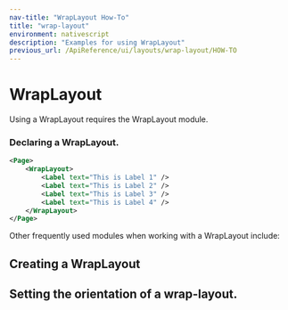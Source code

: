 ```yaml
---
nav-title: "WrapLayout How-To"
title: "wrap-layout"
environment: nativescript
description: "Examples for using WrapLayout"
previous_url: /ApiReference/ui/layouts/wrap-layout/HOW-TO
---
```

# WrapLayout
Using a WrapLayout requires the WrapLayout module.
<snippet id='wrap-layout-require'/>

### Declaring a WrapLayout.
``` XML
<Page>
    <WrapLayout>
        <Label text="This is Label 1" />
        <Label text="This is Label 2" />
        <Label text="This is Label 3" />
        <Label text="This is Label 4" />
    </WrapLayout>
</Page>
```

Other frequently used modules when working with a WrapLayout include:
<snippet id='wrap-layout-others'/>

## Creating a WrapLayout
<snippet id='wrap-layout-new'/>

## Setting the orientation of a wrap-layout.
<snippet id='wrap-layout-orientation'/>
